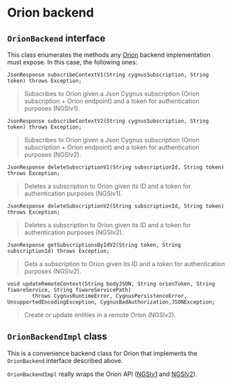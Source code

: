 # Orion backend
## `OrionBackend` interface
This class enumerates the methods any [Orion](https://github.com/telefonicaid/fiware-orion) backend implementation must expose. In this case, the following ones:

    JsonResponse subscribeContextV1(String cygnusSubscription, String token) throws Exception;
    
> Subscribes to Orion given a Json Cygnus subscription (Orion subscription + Orion endpoint) and a token for authentication purposes (NGSIv1).
    
    JsonResponse subscribeContextV2(String cygnusSubscription, String token) throws Exception;
 
> Subscribes to Orion given a Json Cygnus subscription (Orion subscription + Orion endpoint) and a token for authentication purposes (NGSIv2).
   
    JsonResponse deleteSubscriptionV1(String subscriptionId, String token) throws Exception;

> Deletes a subscription to Orion given its ID and a token for authentication purposes (NGSIv1).
    
    JsonResponse deleteSubscriptionV2(String subscriptionId, String token) throws Exception;

> Deletes a subscription to Orion given its ID and a token for authentication purposes (NGSIv2).
    
    JsonResponse getSubscriptionsByIdV2(String token, String subscriptionId) throws Exception;

> Gets a subscription to Orion given its ID and a token for authentication purposes (NGSIv2).
    
    void updateRemoteContext(String bodyJSON, String orionToken, String fiwareService, String fiwareServicePath)
            throws CygnusRuntimeError, CygnusPersistenceError, UnsupportedEncodingException, CygnusBadAuthorization,JSONException;

> Create or update entities in a remote Orion (NGSIv2).

## `OrionBackendImpl` class
This is a convenience backend class for Orion that implements the `OrionBackend` interface described above.

`OrionBackendImpl` really wraps the Orion API ([NGSIv1](http://telefonicaid.github.io/fiware-orion/api/v1/) and [NGSIv2](http://telefonicaid.github.io/fiware-orion/api/v2/latest/)).
